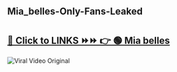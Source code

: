 
 ## Mia_belles-Only-Fans-Leaked

# <h2><a href="https://clipsfans.com/Mia_belles&ref=git">🔗 Click to LINKS ⏩⏩ 👉 🟢 Mia belles </a></h2>

<a href="https://clipsfans.com/Mia_belles&ref=git" rel="nofollow" data-target="animated-image.originalLink"><img src="https://i.ibb.co.com/xMMVF88/686577567.gif" alt="Viral Video Original" style="max-width: 100%; display: inline-block;" data-target="animated-image.originalImage"></a>
